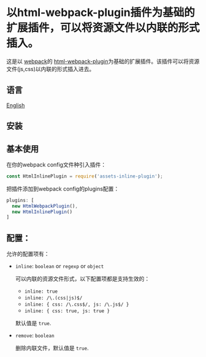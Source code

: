 以html-webpack-plugin插件为基础的扩展插件，可以将资源文件以内联的形式插入。
========================================

这是以 [webpack](http://webpack.github.io)的 [html-webpack-plugin](https://github.com/ampedandwired/html-webpack-plugin)为基础的扩展插件。该插件可以将资源文件(js,css)以内联的形式插入进去。

语言
------------

[English](README.md)

安装
------------

基本使用
------------

在你的webpack config文件种引入插件：

```javascript
const HtmlInlinePlugin = require('assets-inline-plugin');
```

把插件添加到webpack config的plugins配置：

```javascript
plugins: [
  new HtmlWebpackPlugin(),
  new HtmlInlinePlugin()
]
```

配置：
-------

允许的配置项有：

- `inline`: `boolean` or `regexp` or `object`

    可以内联的资源文件形式，以下配置项都是支持生效的：

    - `inline: true`
    - `inline: /\.(css|js)$/`
    - `inline: {
            css: /\.css$/,
            js: /\.js$/
        }`
    - `inline: {
            css: true,
            js: true
        }`

    默认值是 `true`.

- `remove`: `boolean`

    删除内联文件，默认值是 `true`.
